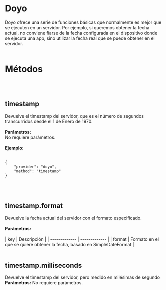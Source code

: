 # Doyo
Doyo ofrece una serie de funciones básicas que normalmente es mejor que se ejecuten en un servidor. Por ejemplo, si queremos obtener la fecha actual, no conviene fiarse de la fecha configurada en el dispositivo donde se ejecuta una app, sino utilizar la fecha real que se puede obtener en el servidor.
<br>
<br>
  
# Métodos
<br>
<br>
  
## timestamp
Devuelve el timestamp del servidor, que es el número de segundos transcurridos desde el 1 de Enero de 1970.
<br>
<br>
**Parámetros:**  
No requiere parámetros.
<br>
<br>
**Ejemplo:**  
<br>

    {
        "provider": "doyo",
        "method": "timestamp"
    }
    
<br>
<br>
  
## timestamp.format
Devuelve la fecha actual del servidor con el formato especificado.
<br>
<br>
**Parámetros:**  
<br>
| key  | Descripción |
| ------------- | ------------- |
| format | Formato en el que se quiere obtener la fecha, basado en SimpleDateFormat |
<br>
<br>
  
## timestamp.milliseconds
Devuelve el timestamp del servidor, pero medido en milésimas de segundo
<br>
**Parámetros:**
No requiere parámetros.
<br>
<br>
  